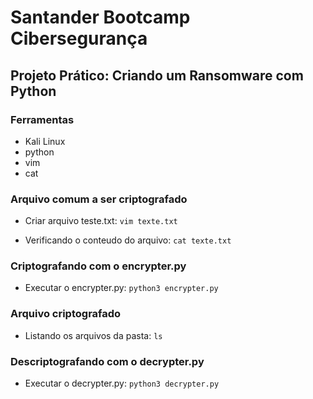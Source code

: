 # Santander Bootcamp Cibersegurança

## Projeto Prático: Criando um Ransomware com Python

### Ferramentas

- Kali Linux
- python
- vim
- cat

### Arquivo comum a ser criptografado

- Criar arquivo teste.txt: ``` vim texte.txt ```
  
- Verificando o conteudo do arquivo: ``` cat texte.txt ```



### Criptografando com o encrypter.py

- Executar o encrypter.py: ``` python3 encrypter.py ```



### Arquivo criptografado

- Listando os arquivos da pasta: ``` ls ```


### Descriptografando com o decrypter.py

- Executar o decrypter.py: ``` python3 decrypter.py ```



